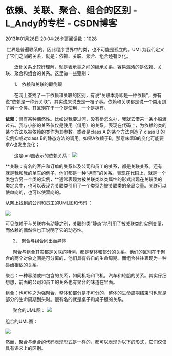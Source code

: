 # 依赖、关联、聚合、组合的区别 - L_Andy的专栏 - CSDN博客

2013年01月26日 20:04:26[卡哥](https://me.csdn.net/L_Andy)阅读数：1028


 世界是普遍联系的，因此程序世界中的类，也不可能是孤立的。UML为我们定义了它们之间的关系，就是：依赖、关联、聚合、组合还有泛化。

       泛化关系比较好理解，就是表示类之间的继承关系。容易混淆的是依赖、关联、聚合和组合的关系。这里做一些甄别：

       1、 依赖和关联的颠倒颠

       在网上查找了一下依赖和关联的区别，有说“关联本身即是一种依赖”，亦有说“依赖是一种弱关联”，其实说来说去是一档子事。依赖和关联都是说一个类用到了另一个类。其区别在于一个是使用，一个是拥有。

**依赖**：具有某种偶然性。比如说我要过河，没有桥怎么办，我就去借来一条小船渡过去。我与小船的关系仅仅是使用（借用）的关系。表现在代码上，为依赖的类的某个方法以被依赖的类作为其参数。或者是class A 的某个方法创造了 class B 的实例抑或对class B的静态方法的调用。如果A依赖于B，那意味着B的变化可能要求A也发生变化；

       这是uml图表示的依赖关系：
![](http://images.cnblogs.com/cnblogs_com/zjzkiss/l5.GIF)

**关联：有名的客户和订单的关系以及公司和员工的关系，都是关联关系。还有就是我和我的单车的例子，他们都是一种“拥有”的关系。表现在代码上，就是一个类包含另一个类的实例，**通常表现为被关联类以类属性的形式出现在关联类的类定义中，也可以表现为关联类引用了一个类型为被关联类的全局变量。关联可以使单向的，也可以使双向的。

从网上找到的公司和员工的UML图和代码 ：

![](http://images.cnblogs.com/cnblogs_com/zjzkiss/l2.GIF)

可见依赖于与关联亦有动静之别，关联的类“静态”地引用了被关联类的实例变量，而依赖的偶然性也正说明了它的动态性。

      2、 聚合与组合同出而异体

      聚合与组合其实都是关联的特例，都是整体和部分的关系。他们的区别在于聚合的两个对象之间是可分离的，他们具有各自的生命周期。而组合往往表现为一种唇齿相依的关系。

聚合：一种容纳或曰包含的关系，如同机场和飞机，汽车和轮胎的关系。其实仔细想想，前面的公司和员工的关系也有聚合的味道在里面。

组合：也可称之为强聚合，整体和部分是不可分的，整体的生命周期结束时也就是部分的生命周期到头时。很有名的就是桌子和桌子腿的关系。

      聚合的UML图：
![](http://images.cnblogs.com/cnblogs_com/zjzkiss/l3.GIF)

组合的UML图：

![](http://images.cnblogs.com/cnblogs_com/zjzkiss/l4.GIF)

然而，聚合与组合的代码表现形式是一样的，都可以表现为以下的形式，它们仅仅具有语义上的区别。

